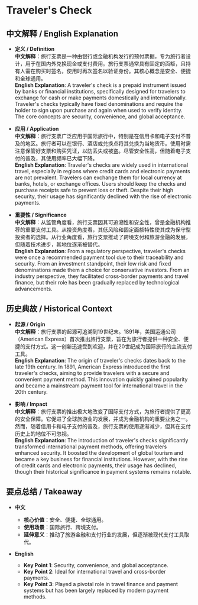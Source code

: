 # Traveler's Check

## 中文解释 / English Explanation

* **定义 / Definition**  
  **中文解释**：旅行支票是一种由银行或金融机构发行的预付票据，专为旅行者设计，用于在国内外兑换现金或支付费用。旅行支票通常具有固定的面额，且持有人需在购买时签名，使用时再次签名以验证身份。其核心概念是安全、便捷和全球通用。  
  **English Explanation**: A traveler's check is a prepaid instrument issued by banks or financial institutions, specifically designed for travelers to exchange for cash or make payments domestically and internationally. Traveler's checks typically have fixed denominations and require the holder to sign upon purchase and again when used to verify identity. The core concepts are security, convenience, and global acceptance.

* **应用 / Application**  
  **中文解释**：旅行支票广泛应用于国际旅行中，特别是在信用卡和电子支付不普及的地区。旅行者可以在银行、酒店或兑换点将其兑换为当地货币。使用时需注意保管好支票和购买凭证，以防丢失或被盗。尽管安全性高，但随着电子支付的普及，其使用频率已大幅下降。  
  **English Explanation**: Traveler's checks are widely used in international travel, especially in regions where credit cards and electronic payments are not prevalent. Travelers can exchange them for local currency at banks, hotels, or exchange offices. Users should keep the checks and purchase receipts safe to prevent loss or theft. Despite their high security, their usage has significantly declined with the rise of electronic payments.

* **重要性 / Significance**  
  **中文解释**：从监管角度看，旅行支票因其可追溯性和安全性，曾是金融机构推荐的重要支付工具。从投资角度看，其低风险和固定面额特性使其成为保守型投资者的选择。从行业角度看，旅行支票推动了跨境支付和旅游金融的发展，但随着技术进步，其地位逐渐被替代。  
  **English Explanation**: From a regulatory perspective, traveler's checks were once a recommended payment tool due to their traceability and security. From an investment standpoint, their low risk and fixed denominations made them a choice for conservative investors. From an industry perspective, they facilitated cross-border payments and travel finance, but their role has been gradually replaced by technological advancements.

## 历史典故 / Historical Context

* **起源 / Origin**  
  **中文解释**：旅行支票的起源可追溯到19世纪末。1891年，美国运通公司（American Express）首次推出旅行支票，旨在为旅行者提供一种安全、便捷的支付方式。这一创新迅速受到欢迎，并在20世纪成为国际旅行的主流支付工具。  
  **English Explanation**: The origin of traveler's checks dates back to the late 19th century. In 1891, American Express introduced the first traveler's checks, aiming to provide travelers with a secure and convenient payment method. This innovation quickly gained popularity and became a mainstream payment tool for international travel in the 20th century.

* **影响 / Impact**  
  **中文解释**：旅行支票的推出极大地改变了国际支付方式，为旅行者提供了更高的安全保障。它促进了全球旅游业的发展，并成为金融机构的重要业务之一。然而，随着信用卡和电子支付的普及，旅行支票的使用逐渐减少，但其在支付历史上的地位不可忽视。  
  **English Explanation**: The introduction of traveler's checks significantly transformed international payment methods, offering travelers enhanced security. It boosted the development of global tourism and became a key business for financial institutions. However, with the rise of credit cards and electronic payments, their usage has declined, though their historical significance in payment systems remains notable.

## 要点总结 / Takeaway

* **中文**  
  - **核心价值**：安全、便捷、全球通用。  
  - **使用场景**：国际旅行、跨境支付。  
  - **延伸意义**：推动了旅游金融和支付行业的发展，但逐渐被现代支付工具取代。

* **English**  
  - **Key Point 1**: Security, convenience, and global acceptance.  
  - **Key Point 2**: Ideal for international travel and cross-border payments.  
  - **Key Point 3**: Played a pivotal role in travel finance and payment systems but has been largely replaced by modern payment methods.